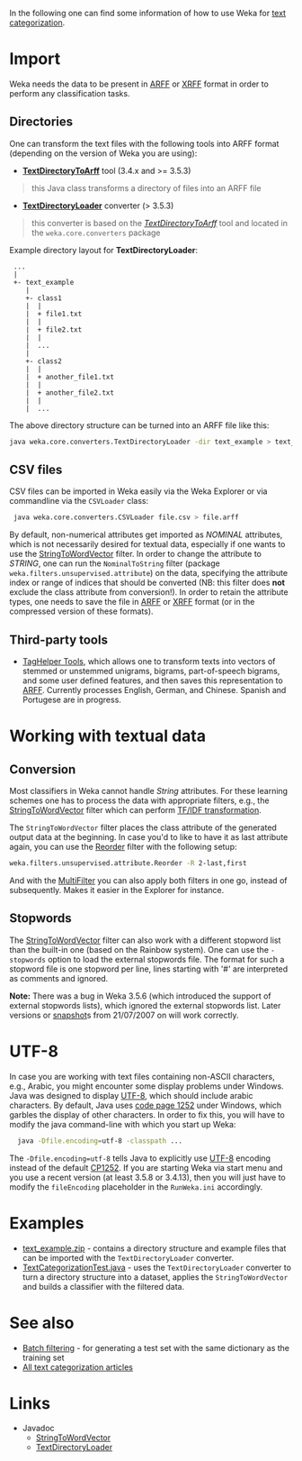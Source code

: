 
In the following one can find some information of how to use Weka for [text categorization](http://en.wikipedia.org/wiki/document_classification).

# Import

Weka needs the data to be present in [ARFF](formats_and_processing/arff.md) or [XRFF](formats_and_processing/xrff.md) format in order to perform any classification tasks.


## Directories

One can transform the text files with the following tools into ARFF format (depending on the version of Weka you are using):

* **[TextDirectoryToArff](formats_and_processing/arff_from_text_collections.md)** tool (3.4.x and >= 3.5.3)
> this Java class transforms a directory of files into an ARFF file
* **[TextDirectoryLoader](https://weka.sourceforge.io/doc.stable-3-8/weka/core/converters/TextDirectoryLoader.html)** converter (> 3.5.3)
> this converter is based on the *[TextDirectoryToArff](formats_and_processing/arff_from_text_collections.md)* tool and located in the `weka.core.converters` package

Example directory layout for **TextDirectoryLoader**:

```
 ...
 |
 +- text_example
    |
    +- class1
    |  |
    |  + file1.txt
    |  |
    |  + file2.txt
    |  |
    |  ...
    |
    +- class2
    |  |
    |  + another_file1.txt
    |  |
    |  + another_file2.txt
    |  |
    |  ...
```
The above directory structure can be turned into an ARFF file like this:

```bash
java weka.core.converters.TextDirectoryLoader -dir text_example > text_example.arff
```

## CSV files

CSV files can be imported in Weka easily via the Weka Explorer or via commandline via the `CSVLoader` class:

```bash
 java weka.core.converters.CSVLoader file.csv > file.arff
```

By default, non-numerical attributes get imported as *NOMINAL* attributes, which is not necessarily desired for textual data, especially if one wants to use the [StringToWordVector](https://weka.sourceforge.io/doc.stable-3-8/weka/filters/unsupervised/attribute/StringToWordVector.html) filter. In order to change the attribute to *STRING*, one can run the `NominalToString` filter (package `weka.filters.unsupervised.attribute`) on the data, specifying the attribute index or range of indices that should be converted (NB: 
this filter does **not** exclude the class attribute from conversion!). In order to retain the attribute types, one needs to save the file in [ARFF](formats_and_processing/arff.md) or [XRFF](formats_and_processing/xrff.md) format (or in the compressed version of these formats).

## Third-party tools

* [TagHelper Tools](http://www.cs.cmu.edu/~cprose/TagHelper.html), which allows one to transform texts into vectors of stemmed or unstemmed unigrams, bigrams, part-of-speech bigrams, and some user defined features, and then saves this representation to [ARFF](formats_and_processing/arff.md). Currently processes English, German, and Chinese. Spanish and Portugese are in progress.

# Working with textual data

## Conversion

Most classifiers in Weka cannot handle *String* attributes. For these learning schemes one has to process the data with appropriate filters, e.g., the [StringToWordVector](https://weka.sourceforge.io/doc.stable-3-8/weka/filters/unsupervised/attribute/StringToWordVector.html) filter which can perform [TF/IDF transformation](http://en.wikipedia.org/wiki/tf%e2%80%93idf).

The `StringToWordVector` filter places the class attribute of the generated output data at the beginning. In case you'd to like to have it as last attribute again, you can use the [Reorder](https://weka.sourceforge.io/doc.stable-3-8/weka/filters/unsupervised/attribute/Reorder.html) filter with the following setup:

```bash
weka.filters.unsupervised.attribute.Reorder -R 2-last,first
```

And with the [MultiFilter](https://weka.sourceforge.io/doc.stable-3-8/weka/filters/MultiFilter.html) you can also apply both filters in one go, instead of subsequently. Makes it easier in the Explorer for instance.

## Stopwords

The [StringToWordVector](https://weka.sourceforge.io/doc.stable-3-8/weka/filters/unsupervised/attribute/StringToWordVector.html) filter can also work with a different stopword list than the built-in one (based on the Rainbow system). One can use the `-stopwords` option to load the external stopwords file. The format for such a stopword file is one stopword per line, lines starting with '#' are interpreted as comments and ignored.

**Note:** There was a bug in Weka 3.5.6 (which introduced the support of external stopwords lists), which ignored the external stopwords list. Later versions or [snapshot](snapshots.md)s from 21/07/2007 on will work correctly.

# UTF-8

In case you are working with text files containing non-ASCII characters, e.g., Arabic, you might encounter some display problems under Windows. Java was designed to display [UTF-8](http://en.wikipedia.org/wiki/utf-8), which should include arabic characters. By default, Java uses [code page 1252](http://en.wikipedia.org/wiki/cp1252) under Windows, which garbles the display of other characters. In order to fix this, you will have to modify the java command-line with which you start up Weka:

```bash
  java -Dfile.encoding=utf-8 -classpath ...
```
The `-Dfile.encoding=utf-8` tells Java to explicitly use [UTF-8](http://en.wikipedia.org/wiki/utf-8) encoding instead of the default [CP1252](http://en.wikipedia.org/wiki/cp1252).
If you are starting Weka via start menu and you use a recent version (at least 3.5.8 or 3.4.13), then you will just have to modify the `fileEncoding` placeholder in the `RunWeka.ini` accordingly.

# Examples

* [text_example.zip](files/text_example.zip) - contains a directory structure and example files that can be imported with the `TextDirectoryLoader` converter.
* [TextCategorizationTest.java](files/TextCategorizationTest.java) - uses the `TextDirectoryLoader` converter to turn a directory structure into a dataset, applies the `StringToWordVector` and builds a classifier with the filtered data.

# See also

* [Batch filtering](batch_filtering.md) - for generating a test set with the same dictionary as the training set
* [All text categorization articles](https://waikato.github.io/weka-wiki/search.html?q=text+categorization)

# Links

* Javadoc
	* [StringToWordVector](https://weka.sourceforge.io/doc.stable-3-8/weka/filters/unsupervised/attribute/StringToWordVector.html)
	* [TextDirectoryLoader](https://weka.sourceforge.io/doc.stable-3-8/weka/core/converters/TextDirectoryLoader.html)